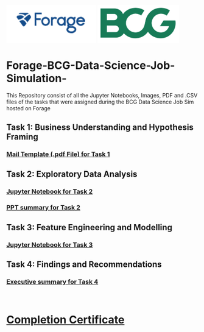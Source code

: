 <p>
<img src="https://github.com/ADVAIT135/Forage-BCG-Data-Science-Job-Simulation-/blob/53c23280a5634a11995cdd07004f3d3af446a9a5/Forage.PNG?raw=True" height = 100px alt="Forage" >
<img src="https://github.com/ADVAIT135/Forage-BCG-Data-Science-Job-Simulation-/blob/53c23280a5634a11995cdd07004f3d3af446a9a5/BCG_MONOGRAM_RGB_GREEN.png?raw=true" height = 100px alt="Accenture" >
</p>

# Forage-BCG-Data-Science-Job-Simulation-
This Repository consist of all the Jupyter Notebooks, Images, PDF and .CSV files of the tasks that were assigned during the BCG Data Science Job Sim hosted on Forage

## Task 1: Business Understanding and Hypothesis Framing
### [Mail Template (.pdf File) for Task 1](https://github.com/ADVAIT135/Forage-BCG-Data-Science-Job-Simulation-/blob/53c23280a5634a11995cdd07004f3d3af446a9a5/Task%201%20-%20Business%20Understanding%20and%20Hypothesis%20Testing/Forage%20BCG%20Data%20Science%20Task%201%20-%20Business%20Understanding%20and%20Hypothesis%20testing%20Mail.pdf)

## Task 2: Exploratory Data Analysis
### [Jupyter Notebook for Task 2](https://nbviewer.org/github/ADVAIT135/Forage-BCG-Data-Science-Job-Simulation-/blob/5a61bc52946e97b60faa0889a3f901297a1a3473/Task%202%20-%20Exploratory%20Data%20Analysis/Forage%20BCG%20Data%20Science%20Task%202%20-%20Exploratory%20Data%20Analysis.ipynb)
### [PPT summary for Task 2](https://view.officeapps.live.com/op/view.aspx?src=https%3A%2F%2Fraw.githubusercontent.com%2FADVAIT135%2FForage-BCG-Data-Science-Job-Simulation-%2Fmain%2FTask%25202%2520-%2520Exploratory%2520Data%2520Analysis%2FForage%2520BCG%2520Data%2520Science%2520Task%25202%2520-%2520Exploratory%2520Data%2520Analysis.pptx&wdOrigin=BROWSELINK)

## Task 3: Feature Engineering and Modelling
### [Jupyter Notebook for Task 3](https://nbviewer.org/github/ADVAIT135/Forage-BCG-Data-Science-Job-Simulation-/blob/949ee252e54a248b3dc8f4bc276ccbe313872fdd/Task%203%20-%20Feature%20Engineering%20and%20Modelling/Forage%20BCG%20Data%20Science%20Task%203%20-%20Feature%20Engineering%20and%20Modelling.ipynb)


## Task 4: Findings and Recommendations
### [Executive summary for Task 4](https://view.officeapps.live.com/op/view.aspx?src=https%3A%2F%2Fraw.githubusercontent.com%2FADVAIT135%2FForage-BCG-Data-Science-Job-Simulation-%2Fmain%2FTask%25204%2520-%2520Findings%2520and%2520Recommendations%2FForage%2520BCG%2520Data%2520Science%2520Task%25204%2520-%2520Findings%2520and%2520Recommendations.pptx&wdOrigin=BROWSELINK)
<br>

# [Completion Certificate](https://github.com/ADVAIT135/Forage-BCG-Data-Science-Job-Simulation-/blob/c3515fac52ef694eae285296ab67c1b90c3d1da9/Tcz8gTtprzAS4xSoK_BCG_xHj9pxotQTSvEtW8B_1702571197916_completion_certificate.pdf)
